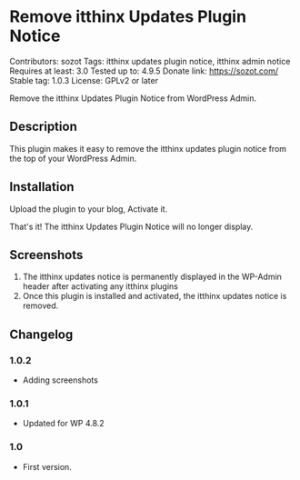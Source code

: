# Remove itthinx Updates Plugin Notice
Contributors: sozot
Tags: itthinx updates plugin notice, itthinx admin notice
Requires at least: 3.0
Tested up to: 4.9.5
Donate link: https://sozot.com/
Stable tag: 1.0.3
License: GPLv2 or later

Remove the itthinx Updates Plugin Notice from WordPress Admin.

## Description

This plugin makes it easy to remove the itthinx updates plugin notice from the top of your WordPress Admin.

## Installation

Upload the plugin to your blog, Activate it.

That's it! The itthinx Updates Plugin Notice will no longer display.

## Screenshots

1. The itthinx updates notice is permanently displayed in the WP-Admin header after activating any itthinx plugins
2. Once this plugin is installed and activated, the itthinx updates notice is removed.

## Changelog

### 1.0.2
* Adding screenshots

### 1.0.1
* Updated for WP 4.8.2

### 1.0
* First version.

